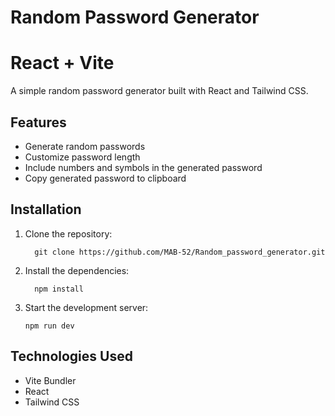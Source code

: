 # Random Password Generator
# React + Vite

A simple random password generator built with React and Tailwind CSS.

## Features

- Generate random passwords
- Customize password length
- Include numbers and symbols in the generated password
- Copy generated password to clipboard

## Installation

1. Clone the repository:
   
         git clone https://github.com/MAB-52/Random_password_generator.git

2. Install the dependencies:

         npm install

3. Start the development server:

       npm run dev

## Technologies Used

- Vite Bundler
- React
- Tailwind CSS
